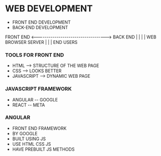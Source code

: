 # WEB DEVELOPMENT
* FRONT END DEVELOPMENT
* BACK-END DEVELOPMENT

FRONT END <-----------------------------------> BACK END
    |                                              |
    |                                              |
WEB BROWSER                                      SERVER
    |
    |
    |
END USERS

### TOOLS FOR FRONT END
* HTML --> STRUCTURE OF THE WEB PAGE
* CSS  --> LOOKS BETTER
* JAVASCRIPT  --> DYNAMIC WEB PAGE

### JAVASCRIPT FRAMEWORK
* ANGULAR -- GOOGLE
* REACT -- META

### ANGULAR
* FRONT END FRAMEWORK
* BY GOOGLE
* BUILT USING JS
* USE HTML CSS JS
* HAVE PREBUILT JS METHODS
